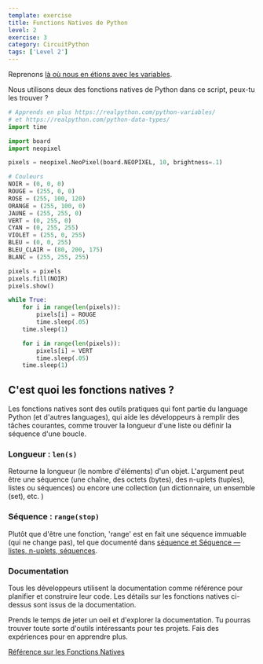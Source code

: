 ```yaml
---
template: exercise
title: Functions Natives de Python
level: 2
exercise: 3
category: CircuitPython
tags: ['Level 2']
---
```


Reprenons [là où nous en étions avec les variables](../L2-E1).

Nous utilisons deux des fonctions natives de Python dans ce script, peux-tu les trouver ?

```python
# Apprends en plus https://realpython.com/python-variables/
# et https://realpython.com/python-data-types/
import time

import board
import neopixel

pixels = neopixel.NeoPixel(board.NEOPIXEL, 10, brightness=.1)

# Couleurs
NOIR = (0, 0, 0)
ROUGE = (255, 0, 0)
ROSE = (255, 100, 120)
ORANGE = (255, 100, 0)
JAUNE = (255, 255, 0)
VERT = (0, 255, 0)
CYAN = (0, 255, 255)
VIOLET = (255, 0, 255)
BLEU = (0, 0, 255)
BLEU_CLAIR = (80, 200, 175)
BLANC = (255, 255, 255)

pixels = pixels
pixels.fill(NOIR)
pixels.show()

while True:
    for i in range(len(pixels)):
        pixels[i] = ROUGE
        time.sleep(.05)
    time.sleep(1)

    for i in range(len(pixels)):
        pixels[i] = VERT
        time.sleep(.05)
    time.sleep(1)

```
## C'est quoi les fonctions natives ?

Les fonctions natives sont des outils pratiques qui font partie du language Python (et d'autres languages), qui aide les développeurs à remplir des tâches courantes, comme trouver la longueur d'une liste ou définir la séquence d'une boucle.

### Longueur : `len(s)`

Retourne la longueur (le nombre d'éléments) d'un objet. L'argument peut être une séquence (une chaîne, des octets (bytes), des n-uplets (tuples), listes ou séquences) ou encore une collection (un dictionnaire, un ensemble (set), etc. )

### Séquence : `range(stop)`

Plutôt que d'être une fonction, 'range' est en fait une séquence immuable (qui ne change pas), tel que documenté dans [séquence et Séquence — listes, n-uplets, séquences](https://docs.python.org/fr/3/library/stdtypes.html#range).

### Documentation

Tous les développeurs utilisent la documentation comme référence pour planifier et construire leur code. Les détails sur les fonctions natives ci-dessus sont issus de la documentation.

Prends le temps de jeter un oeil et d'explorer la documentation. Tu pourras trouver toute sorte d'outils intéressants pour tes projets. Fais des expériences pour en apprendre plus.

[Référence sur les Fonctions Natives](https://docs.python.org/fr/3/library/functions.html)
